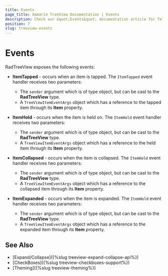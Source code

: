 ```yaml
---
title: Events
page_title: Xamarin TreeView Documentation | Events
description: Check our &quot;Events&quot; documentation article for Telerik TreeView for Xamarin control.
position: 7
slug: treeview-events
---
```


# Events

RadTreeView exposes the following events:

* **ItemTapped** - occurs when an item is tapped. The `ItemTapped` event handler receives two parameters:
	* The `sender` argument which is of type object, but can be cast to the **RadTreeView** type.
	* A `TreeViewItemEventArgs` object which has a reference to the tapped item through its **Item** property.
	
* **ItemHold** - occurs when the item is held on. The `ItemHold` event handler receives two parameters:
	* The `sender` argument which is of type object, but can be cast to the **RadTreeView** type.
	* A `TreeViewItemEventArgs` object which has a reference to the held item through its **Item** property.
	
* **ItemCollapsed** - occurs when the item is collapsed. The `ItemHold` event handler receives two parameters:
	* The `sender` argument which is of type object, but can be cast to the **RadTreeView** type.
	* A `TreeViewItemEventArgs` object which has a reference to the collapsed item through its **Item** property.
	
* **ItemExpanded** - occurs when the item is expanded. The `ItemHold` event handler receives two parameters:
	* The `sender` argument which is of type object, but can be cast to the **RadTreeView** type.
	* A `TreeViewItemEventArgs` object which has a reference to the expanded item through its **Item** property.

## See Also

* [Expand/Collapse]({%slug treeview-expand-collapse-api%})
* [CheckBoxes]({%slug treeview-checkboxes-support%})
* [Theming]({%slug treeview-theming%})
